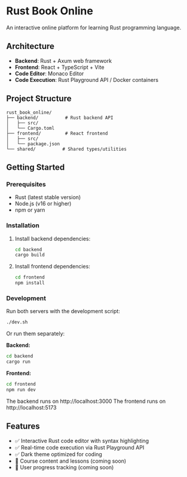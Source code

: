 # Rust Book Online

An interactive online platform for learning Rust programming language.

## Architecture

- **Backend**: Rust + Axum web framework
- **Frontend**: React + TypeScript + Vite
- **Code Editor**: Monaco Editor
- **Code Execution**: Rust Playground API / Docker containers

## Project Structure

```
rust_book_online/
├── backend/          # Rust backend API
│   ├── src/
│   └── Cargo.toml
├── frontend/         # React frontend
│   ├── src/
│   └── package.json
└── shared/          # Shared types/utilities
```

## Getting Started

### Prerequisites
- Rust (latest stable version)
- Node.js (v16 or higher)
- npm or yarn

### Installation
1. Install backend dependencies:
   ```bash
   cd backend
   cargo build
   ```

2. Install frontend dependencies:
   ```bash
   cd frontend
   npm install
   ```

### Development

Run both servers with the development script:
```bash
./dev.sh
```

Or run them separately:

**Backend:**
```bash
cd backend
cargo run
```

**Frontend:**
```bash
cd frontend
npm run dev
```

The backend runs on http://localhost:3000
The frontend runs on http://localhost:5173

## Features

- ✅ Interactive Rust code editor with syntax highlighting
- ✅ Real-time code execution via Rust Playground API
- ✅ Dark theme optimized for coding
- 🚧 Course content and lessons (coming soon)
- 🚧 User progress tracking (coming soon)